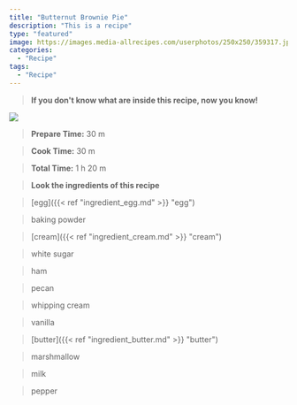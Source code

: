 ```yaml
---
title: "Butternut Brownie Pie"
description: "This is a recipe"
type: "featured"
image: https://images.media-allrecipes.com/userphotos/250x250/359317.jpg
categories: 
  - "Recipe"
tags: 
  - "Recipe"
---
```



>**If you don't know what are inside this recipe, now you know!**

![](../images/Recipes-Banner.jpg)
> **Prepare Time:** 30 m


> **Cook Time:** 30 m


> **Total Time:** 1 h 20 m

> **Look the ingredients of this recipe**

> [egg]({{< ref "ingredient_egg.md" >}} "egg")

> baking powder

> [cream]({{< ref "ingredient_cream.md" >}} "cream")

> white sugar

> ham

> pecan

> whipping cream

> vanilla

> [butter]({{< ref "ingredient_butter.md" >}} "butter")

> marshmallow

> milk

> pepper

